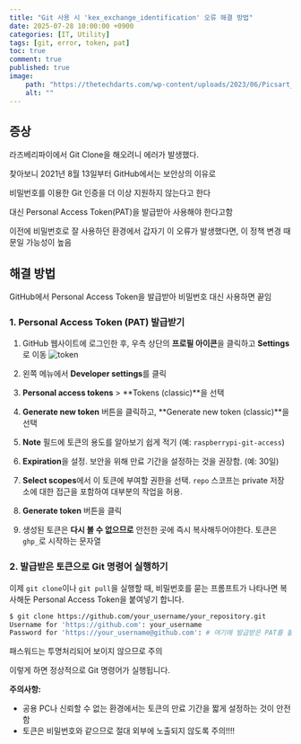 ```yaml
---
title: "Git 사용 시 'kex_exchange_identification' 오류 해결 방법"
date: 2025-07-28 10:00:00 +0900
categories: [IT, Utility]
tags: [git, error, token, pat]
toc: true
comment: true
published: true
image:
    path: "https://thetechdarts.com/wp-content/uploads/2023/06/Picsart_23-06-20_00-52-19-788-scaled.jpg"
    alt: ""
---
```


## 증상

라즈베리파이에서 Git Clone을 해오려니 에러가 발생했다.

찾아보니 2021년 8월 13일부터 GitHub에서는 보안상의 이유로 

비밀번호를 이용한 Git 인증을 더 이상 지원하지 않는다고 한다

대신 Personal Access Token(PAT)을 발급받아 사용해야 한다고함

이전에 비밀번호로 잘 사용하던 환경에서 갑자기 이 오류가 발생했다면, 이 정책 변경 때문일 가능성이 높음


## 해결 방법

GitHub에서 Personal Access Token을 발급받아 비밀번호 대신 사용하면 끝임

### 1. Personal Access Token (PAT) 발급받기

1.  GitHub 웹사이트에 로그인한 후, 우측 상단의 **프로필 아이콘**을 클릭하고 **Settings**로 이동
      ![token](https://miro.medium.com/v2/resize:fit:1400/1*lDfi0wXa-Q0aW0j5gQ7W5g.png)

2.  왼쪽 메뉴에서 **Developer settings**를 클릭

3.  **Personal access tokens** > **Tokens (classic)**을 선택

4.  **Generate new token** 버튼을 클릭하고, **Generate new token (classic)**을 선택

5.  **Note** 필드에 토큰의 용도를 알아보기 쉽게 적기 (예: `raspberrypi-git-access`)

6.  **Expiration**을 설정. 보안을 위해 만료 기간을 설정하는 것을 권장함. (예: 30일)

7.  **Select scopes**에서 이 토큰에 부여할 권한을 선택. `repo` 스코프는 private 저장소에 대한 접근을 포함하여 대부분의 작업을 허용.

8.  **Generate token** 버튼을 클릭

9.  생성된 토큰은 **다시 볼 수 없으므로** 안전한 곳에 즉시 복사해두어야한다. 토큰은 `ghp_`로 시작하는 문자열

### 2. 발급받은 토큰으로 Git 명령어 실행하기

이제 `git clone`이나 `git pull`을 실행할 때, 비밀번호를 묻는 프롬프트가 나타나면 복사해둔 Personal Access Token을 붙여넣기 합니다.

```bash
$ git clone https://github.com/your_username/your_repository.git
Username for 'https://github.com': your_username
Password for 'https://your_username@github.com': # 여기에 발급받은 PAT를 붙여넣기
```

패스워드는 투명처리되어 보이지 않으므로 주의

이렇게 하면 정상적으로 Git 명령어가 실행됩니다.

**주의사항:**
*   공용 PC나 신뢰할 수 없는 환경에서는 토큰의 만료 기간을 짧게 설정하는 것이 안전함
*   토큰은 비밀번호와 같으므로 절대 외부에 노출되지 않도록 주의!!!!